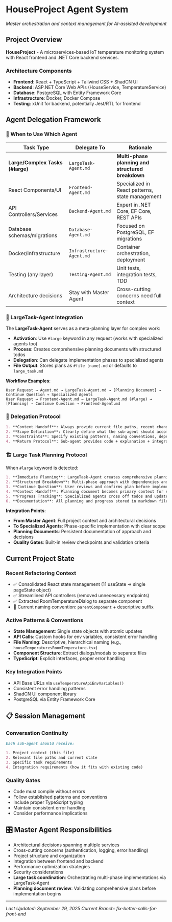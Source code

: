 # HouseProject Agent System

_Master orchestration and context management for AI-assisted development_

## Project Overview

**HouseProject** - A microservices-based IoT temperature monitoring system with React frontend and .NET Core backend services.

### Architecture Components

- **Frontend**: React + TypeScript + Tailwind CSS + ShadCN UI
- **Backend**: ASP.NET Core Web APIs (HouseService, TemperatureService)
- **Database**: PostgreSQL with Entity Framework Core
- **Infrastructure**: Docker, Docker Compose
- **Testing**: xUnit for backend, potentially Jest/RTL for frontend

## Agent Delegation Framework

### 🎯 When to Use Which Agent

| Task Type                        | Delegate To               | Rationale                                         |
| -------------------------------- | ------------------------- | ------------------------------------------------- |
| **Large/Complex Tasks (#large)** | `LargeTask-Agent.md`      | **Multi-phase planning and structured breakdown** |
| React Components/UI              | `Frontend-Agent.md`       | Specialized in React patterns, state management   |
| API Controllers/Services         | `Backend-Agent.md`        | Expert in .NET Core, EF Core, REST APIs           |
| Database schemas/migrations      | `Database-Agent.md`       | Focused on PostgreSQL, EF migrations              |
| Docker/Infrastructure            | `Infrastructure-Agent.md` | Container orchestration, deployment               |
| Testing (any layer)              | `Testing-Agent.md`        | Unit tests, integration tests, TDD                |
| Architecture decisions           | Stay with Master Agent    | Cross-cutting concerns need full context          |

### 🔄 LargeTask-Agent Integration

The **LargeTask-Agent** serves as a meta-planning layer for complex work:

- **Activation**: Use `#large` keyword in any request (works with specialized agents too)
- **Process**: Creates comprehensive planning documents with structured todos
- **Delegation**: Can delegate implementation phases to specialized agents
- **File Output**: Stores plans as `#file [name].md` or defaults to `large_task.md`

**Workflow Examples**:

```
User Request → Agent.md → LargeTask-Agent.md → [Planning Document] → Continue Question → Specialized Agents
User Request → Frontend-Agent.md → LargeTask-Agent.md (#large) → [Planning] → Continue Question → Frontend-Agent.md
```

### 🔄 Delegation Protocol

```markdown
1. **Context Handoff**: Always provide current file paths, recent changes
2. **Scope Definition**: Clearly define what the sub-agent should accomplish
3. **Constraints**: Specify existing patterns, naming conventions, dependencies
4. **Return Protocol**: Sub-agent provides code + explanation + integration notes
```

### 🏗️ Large Task Planning Protocol

When `#large` keyword is detected:

```markdown
1. **Immediate Planning**: LargeTask-Agent creates comprehensive planning document
2. **Structured Breakdown**: Multi-phase approach with dependencies and risk assessment
3. **Continue Question**: User reviews and confirms plan before implementation begins
4. **Context Handoff**: Planning document becomes primary context for specialized agents
5. **Progress Tracking**: Specialized agents cross off todos and update planning document
6. **Documentation**: All planning and progress stored in markdown files for future reference
```

**Integration Points**:

- **From Master Agent**: Full project context and architectural decisions
- **To Specialized Agents**: Phase-specific implementation with clear scope
- **Planning Documents**: Persistent documentation of approach and decisions
- **Quality Gates**: Built-in review checkpoints and validation criteria

## Current Project State

### Recent Refactoring Context

- ✅ Consolidated React state management (11 useState → single pageState object)
- ✅ Streamlined API controllers (removed unnecessary endpoints)
- ✅ Extracted RoomTemperatureDialog to separate component
- 🔧 Current naming convention: `parentComponent` + descriptive suffix

### Active Patterns & Conventions

- **State Management**: Single state objects with atomic updates
- **API Calls**: Custom hooks for env variables, consistent error handling
- **File Naming**: Descriptive, hierarchical naming (e.g., `houseTemperaturesRoomTemperature.tsx`)
- **Component Structure**: Extract dialogs/modals to separate files
- **TypeScript**: Explicit interfaces, proper error handling

### Key Integration Points

- API Base URLs via `useTemperatureApiEnvVariables()`
- Consistent error handling patterns
- ShadCN UI component library
- PostgreSQL via Entity Framework Core

## 📋 Session Management

### Conversation Continuity

```markdown
Each sub-agent should receive:

1. Project context (this file)
2. Relevant file paths and current state
3. Specific task requirements
4. Integration requirements (how it fits with existing code)
```

### Quality Gates

- Code must compile without errors
- Follow established patterns and conventions
- Include proper TypeScript typing
- Maintain consistent error handling
- Consider performance implications

## 🎛️ Master Agent Responsibilities

- Architectural decisions spanning multiple services
- Cross-cutting concerns (authentication, logging, error handling)
- Project structure and organization
- Integration between frontend and backend
- Performance optimization strategies
- Security considerations
- **Large task coordination**: Orchestrating multi-phase implementations via LargeTask-Agent
- **Planning document review**: Validating comprehensive plans before implementation begins

---

_Last Updated: September 29, 2025_
_Current Branch: fix-better-calls-for-front-end_
